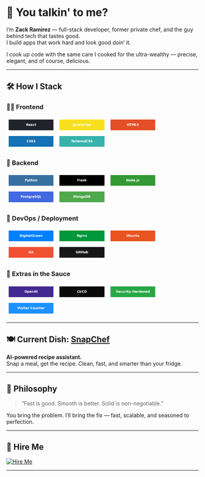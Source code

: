 # 👋 You talkin' to me?

I’m **Zack Ramirez** — full-stack developer, former private chef, and the guy behind tech that tastes good.  
I build apps that work hard and look good doin’ it.

I cook up code with the same care I cooked for the ultra-wealthy — precise, elegant, and of course, delicious.

---

## 🛠 How I Stack

### 🧑‍💻 Frontend  
<p align="left">
  <img src="https://raw.githubusercontent.com/BobbyDinero/BobbyDinero/main/badges/react.png" alt="React" height="40"/>
  <img src="https://raw.githubusercontent.com/BobbyDinero/BobbyDinero/main/badges/javascript.png" alt="JavaScript" height="40"/>
  <img src="https://raw.githubusercontent.com/BobbyDinero/BobbyDinero/main/badges/html5.png" alt="HTML5" height="40"/>
  <img src="https://raw.githubusercontent.com/BobbyDinero/BobbyDinero/main/badges/css3.png" alt="CSS3" height="40"/>
  <img src="https://raw.githubusercontent.com/BobbyDinero/BobbyDinero/main/badges/tailwindcss.png" alt="TailwindCSS" height="40"/>
</p>

### 🔧 Backend  
<p align="left">
  <img src="https://raw.githubusercontent.com/BobbyDinero/BobbyDinero/main/badges/python.png" alt="Python" height="40"/>
  <img src="https://raw.githubusercontent.com/BobbyDinero/BobbyDinero/main/badges/flask.png" alt="Flask" height="40"/>
  <img src="https://raw.githubusercontent.com/BobbyDinero/BobbyDinero/main/badges/node.js.png" alt="Node.js" height="40"/>
  <img src="https://raw.githubusercontent.com/BobbyDinero/BobbyDinero/main/badges/postgresql.png" alt="PostgreSQL" height="40"/>
  <img src="https://raw.githubusercontent.com/BobbyDinero/BobbyDinero/main/badges/mongodb.png" alt="MongoDB" height="40"/>
</p>

### 🚀 DevOps / Deployment  
<p align="left">
  <img src="https://raw.githubusercontent.com/BobbyDinero/BobbyDinero/main/badges/digitalocean.png" alt="DigitalOcean" height="40"/>
  <img src="https://raw.githubusercontent.com/BobbyDinero/BobbyDinero/main/badges/nginx.png" alt="Nginx" height="40"/>
  <img src="https://raw.githubusercontent.com/BobbyDinero/BobbyDinero/main/badges/ubuntu.png" alt="Ubuntu" height="40"/>
  <img src="https://raw.githubusercontent.com/BobbyDinero/BobbyDinero/main/badges/git.png" alt="Git" height="40"/>
  <img src="https://raw.githubusercontent.com/BobbyDinero/BobbyDinero/main/badges/github.png" alt="GitHub" height="40"/>
</p>

### 🧂 Extras in the Sauce  
<p align="left">
  <img src="https://raw.githubusercontent.com/BobbyDinero/BobbyDinero/main/badges/openai.png" alt="OpenAI" height="40"/>
  <img src="https://raw.githubusercontent.com/BobbyDinero/BobbyDinero/main/badges/ci_cd.png" alt="CI/CD" height="40"/>
  <img src="https://raw.githubusercontent.com/BobbyDinero/BobbyDinero/main/badges/security-hardened.png" alt="Security Hardened" height="40"/>
  <img src="https://raw.githubusercontent.com/BobbyDinero/BobbyDinero/main/badges/visitor_counter.png" alt="Visitor Counter" height="40"/>
</p>

---

## 🍽 Current Dish: [SnapChef](https://snapchefapp.ai)

**AI-powered recipe assistant.**  
Snap a meal, get the recipe. Clean, fast, and smarter than your fridge.

---

## 🧠 Philosophy

> “Fast is good. Smooth is better. Solid is non-negotiable.”

You bring the problem. I’ll bring the fix — fast, scalable, and seasoned to perfection.

---

## 💼 Hire Me

[![Hire Me](https://img.shields.io/badge/Let's%20Talk-Contact%20Me-blue?style=for-the-badge)](mailto:chefzackr@gmail.com)

---
